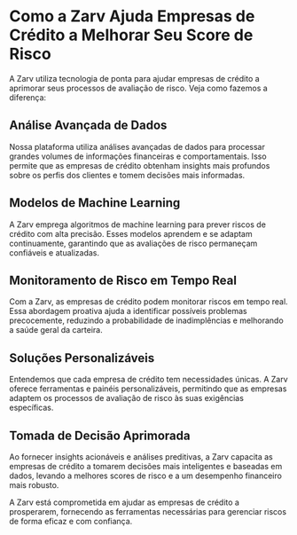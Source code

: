 # Como a Zarv Ajuda Empresas de Crédito a Melhorar Seu Score de Risco

A Zarv utiliza tecnologia de ponta para ajudar empresas de crédito a aprimorar seus processos de avaliação de risco. Veja como fazemos a diferença:

## Análise Avançada de Dados

Nossa plataforma utiliza análises avançadas de dados para processar grandes volumes de informações financeiras e comportamentais. Isso permite que as empresas de crédito obtenham insights mais profundos sobre os perfis dos clientes e tomem decisões mais informadas.

## Modelos de Machine Learning

A Zarv emprega algoritmos de machine learning para prever riscos de crédito com alta precisão. Esses modelos aprendem e se adaptam continuamente, garantindo que as avaliações de risco permaneçam confiáveis e atualizadas.

## Monitoramento de Risco em Tempo Real

Com a Zarv, as empresas de crédito podem monitorar riscos em tempo real. Essa abordagem proativa ajuda a identificar possíveis problemas precocemente, reduzindo a probabilidade de inadimplências e melhorando a saúde geral da carteira.

## Soluções Personalizáveis

Entendemos que cada empresa de crédito tem necessidades únicas. A Zarv oferece ferramentas e painéis personalizáveis, permitindo que as empresas adaptem os processos de avaliação de risco às suas exigências específicas.

## Tomada de Decisão Aprimorada

Ao fornecer insights acionáveis e análises preditivas, a Zarv capacita as empresas de crédito a tomarem decisões mais inteligentes e baseadas em dados, levando a melhores scores de risco e a um desempenho financeiro mais robusto.

A Zarv está comprometida em ajudar as empresas de crédito a prosperarem, fornecendo as ferramentas necessárias para gerenciar riscos de forma eficaz e com confiança.
